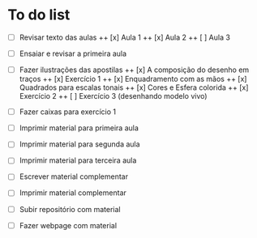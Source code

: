 
# To do list

+ [ ] Revisar texto das aulas
++ [x] Aula 1
++ [x] Aula 2
++ [ ] Aula 3

+ [ ] Ensaiar e revisar a primeira aula
+ [ ] Fazer ilustrações das apostilas
++ [x] A composição do desenho em traços
++ [x] Exercício 1
++ [x] Enquadramento com as mãos
++ [x] Quadrados para escalas tonais
++ [x] Cores e Esfera colorida
++ [x] Exercício 2
++ [ ] Exercício 3 (desenhando modelo vivo)

+ [ ] Fazer caixas para exercício 1
+ [ ] Imprimir material para primeira aula
+ [ ] Imprimir material para segunda aula
+ [ ] Imprimir material para terceira aula
+ [ ] Escrever material complementar
+ [ ] Imprimir material complementar
+ [ ] Subir repositório com material
+ [ ] Fazer webpage com material


